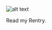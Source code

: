 ![alt text](https://media.discordapp.net/attachments/1019057426688905290/1137117416158150686/dirk2.gif?width=139&height=84)

Read my Rentry.

